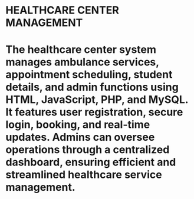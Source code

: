 # HEALTHCARE CENTER MANAGEMENT
#    The healthcare center system manages ambulance services, appointment scheduling, student details, and admin functions using HTML, JavaScript, PHP, and MySQL. It features user registration, secure login, booking, and real-time updates. Admins can oversee operations through a centralized dashboard, ensuring efficient and streamlined healthcare service management.
